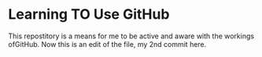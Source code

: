 # Learning TO Use GitHub

This repostitory is a means for me to be active and aware with the workings ofGitHub.
Now this is an edit of the file, my 2nd commit here.
